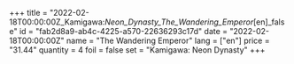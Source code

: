 +++
title = "2022-02-18T00:00:00Z_Kamigawa:_Neon_Dynasty_The_Wandering_Emperor_[en]_false"
id = "fab2d8a9-ab4c-4225-a570-22636293c17d"
date = "2022-02-18T00:00:00Z"
name = "The Wandering Emperor"
lang = ["en"]
price = "31.44"
quantity = 4
foil = false
set = "Kamigawa: Neon Dynasty"
+++
